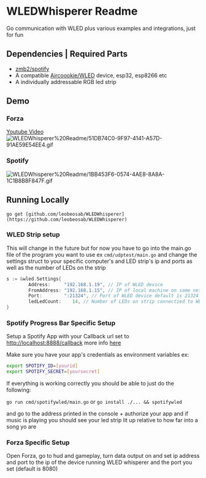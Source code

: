 # WLEDWhisperer Readme

Go communication with WLED plus various examples and integrations, just for fun

## Dependencies | Required Parts

- [zmb2/spotify](https://github.com/zmb3/spotify)
- A compatible [Aircoookie/WLED](https://github.com/Aircoookie/WLED) device, esp32, esp8266 etc
- A individually addressable RGB led strip

## Demo

### Forza
[Youtube Video](https://youtu.be/UF4cU1qSNPA)
![WLEDWhisperer%20Readme/51DB74C0-9F97-4141-A57D-91AE59E54EE4.gif](Readme/51DB74C0-9F97-4141-A57D-91AE59E54EE4.gif)

### Spotify

![WLEDWhisperer%20Readme/1BB453F6-0574-4AE8-8A8A-1C1B8B8F847F.gif](Readme/1BB453F6-0574-4AE8-8A8A-1C1B8B8F847F.gif)

## Running Locally

`go get [github.com/leobeosab/WLEDWhisperer](https://github.com/leobeosab/WLEDWhisperer)`

### WLED Strip setup

This will change in the future but for now you have to go into the main.go file of the program you want to use ex `cmd/udptest/main.go` and change the settings struct to your specific computer's and LED strip's ip and ports as well as the number of LEDs on the strip

```go
s := &wled.Settings{
        Address:     "192.168.1.19", // IP of WLED device
        FromAddress: "192.168.1.15", // IP of local machine on same network as WLED
        Port:        ":21324", // Port of WLED device default is 21324
        ledLedCount:    14, // Number of LEDs on strip connectied to WLED device
}
```

### Spotify Progress Bar Specific Setup

Setup a Spotify App with your Callback url set to [http://localhost:8888/callback](http://localhost:8888/callback) more info [here](https://github.com/zmb3/spotify)

Make sure you have your app's credentials as environment variables ex:

```bash
export SPOTIFY_ID=[yourid]
export SPOTIFY_SECRET=[yoursecret]
```

If everything is working correctly you should be able to just do the following: 

`go run cmd/spotifywled/main.go` or `go install ./... && spotifywled`

and go to the address printed in the console + authorize your app and if music is playing you should see your led strip lit up relative to how far into a song yo are

### Forza Specific Setup

Open Forza, go to hud and gameplay, turn data output on and set ip address and port to the ip of the device running WLED whisperer and the port you set (default is 8080)